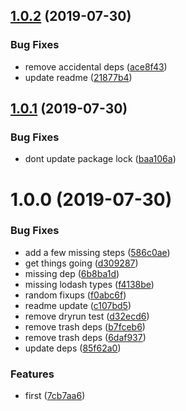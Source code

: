 ## [1.0.2](https://github.com/BelfordZ/semantic-release-template-plugin/compare/1.0.1...1.0.2) (2019-07-30)


### Bug Fixes

* remove accidental deps ([ace8f43](https://github.com/BelfordZ/semantic-release-template-plugin/commit/ace8f43))
* update readme ([21877b4](https://github.com/BelfordZ/semantic-release-template-plugin/commit/21877b4))

## [1.0.1](https://github.com/BelfordZ/semantic-release-template-plugin/compare/1.0.0...1.0.1) (2019-07-30)


### Bug Fixes

* dont update package lock ([baa106a](https://github.com/BelfordZ/semantic-release-template-plugin/commit/baa106a))

# 1.0.0 (2019-07-30)


### Bug Fixes

* add a few missing steps ([586c0ae](https://github.com/BelfordZ/semantic-release-template-plugin/commit/586c0ae))
* get things going ([d309287](https://github.com/BelfordZ/semantic-release-template-plugin/commit/d309287))
* missing dep ([6b8ba1d](https://github.com/BelfordZ/semantic-release-template-plugin/commit/6b8ba1d))
* missing lodash types ([f4138be](https://github.com/BelfordZ/semantic-release-template-plugin/commit/f4138be))
* random fixups ([f0abc6f](https://github.com/BelfordZ/semantic-release-template-plugin/commit/f0abc6f))
* readme update ([c107bd5](https://github.com/BelfordZ/semantic-release-template-plugin/commit/c107bd5))
* remove dryrun test ([d32ecd6](https://github.com/BelfordZ/semantic-release-template-plugin/commit/d32ecd6))
* remove trash deps ([b7fceb6](https://github.com/BelfordZ/semantic-release-template-plugin/commit/b7fceb6))
* remove trash deps ([6daf937](https://github.com/BelfordZ/semantic-release-template-plugin/commit/6daf937))
* update deps ([85f62a0](https://github.com/BelfordZ/semantic-release-template-plugin/commit/85f62a0))


### Features

* first ([7cb7aa6](https://github.com/BelfordZ/semantic-release-template-plugin/commit/7cb7aa6))
